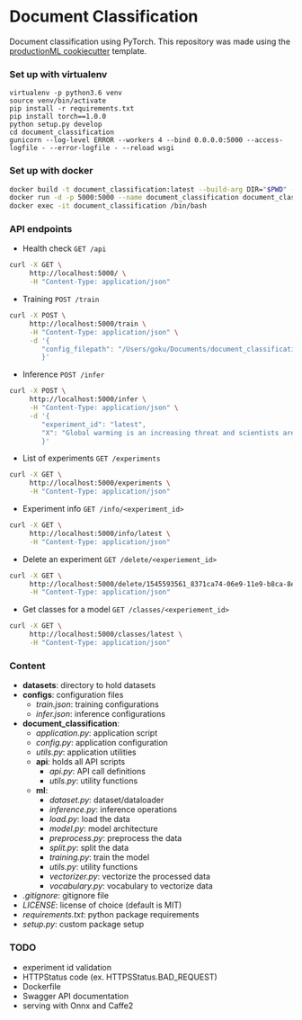 # Document Classification

Document classification using PyTorch. This repository was made using the [productionML cookiecutter](https://github.com/practicalAI/productionML) template.

### Set up with virtualenv
```
virtualenv -p python3.6 venv
source venv/bin/activate
pip install -r requirements.txt
pip install torch==1.0.0
python setup.py develop
cd document_classification
gunicorn --log-level ERROR --workers 4 --bind 0.0.0.0:5000 --access-logfile - --error-logfile - --reload wsgi
```

### Set up with docker
```bash
docker build -t document_classification:latest --build-arg DIR="$PWD" -f Dockerfile .
docker run -d -p 5000:5000 --name document_classification document_classification:latest
docker exec -it document_classification /bin/bash
```

### API endpoints
- Health check `GET /api`
```bash
curl -X GET \
     http://localhost:5000/ \
     -H "Content-Type: application/json"
```

- Training `POST /train`
```bash
curl -X POST \
     http://localhost:5000/train \
     -H "Content-Type: application/json" \
     -d '{
        "config_filepath": "/Users/goku/Documents/document_classification/configs/train.json"
        }'
```

- Inference `POST /infer`
```bash
curl -X POST \
     http://localhost:5000/infer \
     -H "Content-Type: application/json" \
     -d '{
        "experiment_id": "latest",
        "X": "Global warming is an increasing threat and scientists are working to find a solution."
        }'
```

- List of experiments `GET /experiments`
```bash
curl -X GET \
     http://localhost:5000/experiments \
     -H "Content-Type: application/json"
```

- Experiment info `GET /info/<experiment_id>`
```bash
curl -X GET \
     http://localhost:5000/info/latest \
     -H "Content-Type: application/json"
```

- Delete an experiment `GET /delete/<experiement_id>`
```bash
curl -X GET \
     http://localhost:5000/delete/1545593561_8371ca74-06e9-11e9-b8ca-8e0065915101 \
     -H "Content-Type: application/json"
```

- Get classes for a model `GET /classes/<experiement_id>`
```bash
curl -X GET \
     http://localhost:5000/classes/latest \
     -H "Content-Type: application/json"
```

### Content
- **datasets**: directory to hold datasets
- **configs**: configuration files
    - *train.json*: training configurations
    - *infer.json*: inference configurations
- **document_classification**:
    - *application.py*: application script
    - *config.py*: application configuration
    - *utils.py*: application utilities
    - **api**: holds all API scripts
        - *api.py*: API call definitions
        - *utils.py*: utility functions
    - **ml**:
        - *dataset.py*: dataset/dataloader
        - *inference.py*: inference operations
        - *load.py*: load the data
        - *model.py*: model architecture
        - *preprocess.py*: preprocess the data
        - *split.py*: split the data
        - *training.py*: train the model
        - *utils.py*: utility functions
        - *vectorizer.py*: vectorize the processed data
        - *vocabulary.py*: vocabulary to vectorize data
- *.gitignore*: gitignore file
- *LICENSE*: license of choice (default is MIT)
- *requirements.txt*: python package requirements
- *setup.py*: custom package setup


### TODO
- experiment id validation
- HTTPStatus code (ex. HTTPSStatus.BAD_REQUEST)
- Dockerfile
- Swagger API documentation
- serving with Onnx and Caffe2
